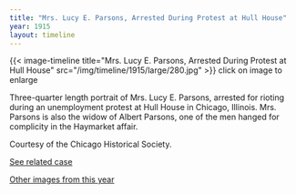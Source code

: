 ```yaml
---
title: "Mrs. Lucy E. Parsons, Arrested During Protest at Hull House"
year: 1915
layout: timeline
---
```


{{< image-timeline title="Mrs. Lucy E. Parsons, Arrested During Protest at Hull House" src="/img/timeline/1915/large/280.jpg" >}}
click on image to enlarge

Three-quarter length portrait of Mrs. Lucy E. Parsons, arrested for rioting during an unemployment protest at Hull House in Chicago, Illinois. Mrs. Parsons is also the widow of Albert Parsons, one of the men hanged for complicity in the Haymarket affair. 

Courtesy of the Chicago Historical Society. 

[See related case](/database/544/)  

[Other images from this year](/historical/timeline/1915)